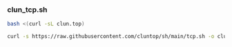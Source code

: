 ### clun_tcp.sh

```bash
bash <(curl -sL clun.top)
```

```bash
curl -s https://raw.githubusercontent.com/cluntop/sh/main/tcp.sh -o clun_tcp.sh && chmod +x clun_tcp.sh && ./clun_tcp.sh
```
